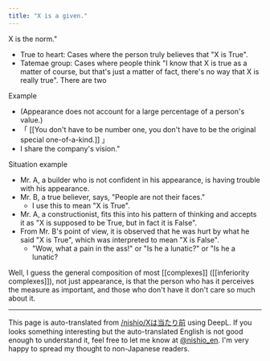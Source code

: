 ```yaml
---
title: "X is a given."
---
```


X is the norm."
- True to heart: Cases where the person truly believes that "X is True".
- Tatemae group: Cases where people think "I know that X is true as a matter of course, but that's just a matter of fact, there's no way that X is really true".
There are two

Example
- (Appearance does not account for a large percentage of a person's value.)
- 「 [[You don't have to be number one, you don't have to be the original special one-of-a-kind.]] 」
- I share the company's vision."

Situation example
- Mr. A, a builder who is not confident in his appearance, is having trouble with his appearance.
- Mr. B, a true believer, says, "People are not their faces."
    - I use this to mean "X is True".
- Mr. A, a constructionist, fits this into his pattern of thinking and accepts it as "X is supposed to be True, but in fact it is False".
- From Mr. B's point of view, it is observed that he was hurt by what he said "X is True", which was interpreted to mean "X is False".
    - "Wow, what a pain in the ass!" or "Is he a lunatic?" or "Is he a lunatic?

Well, I guess the general composition of most [[complexes]] ([[inferiority complexes]]), not just appearance, is that the person who has it perceives the measure as important, and those who don't have it don't care so much about it.

---
This page is auto-translated from [/nishio/Xは当たり前](https://scrapbox.io/nishio/Xは当たり前) using DeepL. If you looks something interesting but the auto-translated English is not good enough to understand it, feel free to let me know at [@nishio_en](https://twitter.com/nishio_en). I'm very happy to spread my thought to non-Japanese readers.